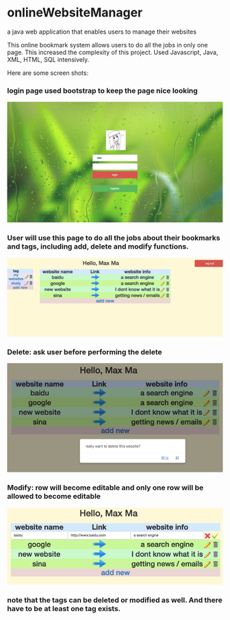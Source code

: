 # onlineWebsiteManager
a java web application that enables users to manage their websites

This online bookmark system allows users to do all the jobs in only one page. This increased the complexity of this project. Used Javascript, Java, XML, HTML, SQL intensively.

Here are some screen shots:

### login page used bootstrap to keep the page nice looking
![login page](https://github.com/mashuoyi111/onlineWebsiteManager/blob/master/screen%20shots/login%20img.jpeg)

### User will use this page to do all the jobs about their bookmarks and tags, including add, delete and modify functions.
![index page](https://raw.githubusercontent.com/mashuoyi111/onlineWebsiteManager/master/screen%20shots/index%20img.jpeg)

### Delete: ask user before performing the delete
![delete page](https://raw.githubusercontent.com/mashuoyi111/onlineWebsiteManager/master/screen%20shots/delete%20img.jpeg)

### Modify: row will become editable and only one row will be allowed to become editable
![modify page](https://raw.githubusercontent.com/mashuoyi111/onlineWebsiteManager/master/screen%20shots/modify%20img.jpeg)

### note that the tags can be deleted or modified as well. And there have to be at least one tag exists.
